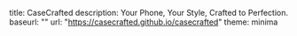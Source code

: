 title: CaseCrafted
description: Your Phone, Your Style, Crafted to Perfection.
baseurl: ""
url: "https://casecrafted.github.io/casecrafted"
theme: minima

